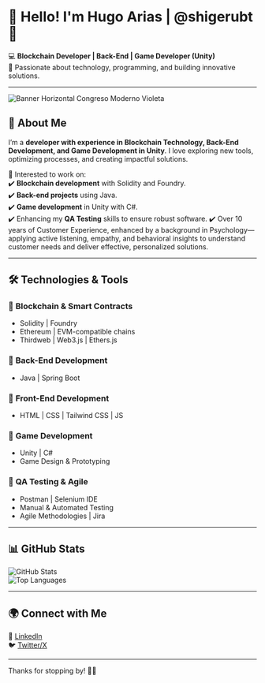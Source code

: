 # 👋 Hello! I'm Hugo Arias | @shigerubt 🚀  

💻 **Blockchain Developer | Back-End | Game Developer (Unity)**  
🔹 Passionate about technology, programming, and building innovative solutions.  

---
![Banner Horizontal Congreso Moderno Violeta](https://github.com/Shigerubt/Shigerubt/blob/main/Building%20the%20future%20with%20code.png)

## 🚀 About Me  
I’m a **developer with experience in Blockchain Technology, Back-End Development, and Game Development in Unity**. I love exploring new tools, optimizing processes, and creating impactful solutions.  

📌 Interested to work on:  
✔️ **Blockchain development** with Solidity and Foundry.  
✔️ **Back-end projects** using Java.  
✔️ **Game development** in Unity with C#.  
✔️ Enhancing my **QA Testing** skills to ensure robust software.
✔️ Over 10 years of Customer Experience, enhanced by a background in Psychology—applying active listening, empathy, and behavioral insights to understand customer needs and deliver effective, personalized solutions.

---

## 🛠️ Technologies & Tools  

### 🔹 **Blockchain & Smart Contracts**  
- Solidity | Foundry  
- Ethereum | EVM-compatible chains  
- Thirdweb | Web3.js | Ethers.js  

### 🔹 **Back-End Development**  
- Java | Spring Boot

### 🔹 **Front-End Development**  
- HTML | CSS | Tailwind CSS | JS

### 🔹 **Game Development**  
- Unity | C#  
- Game Design & Prototyping  

### 🔹 **QA Testing & Agile**  
- Postman | Selenium IDE    
- Manual & Automated Testing  
- Agile Methodologies | Jira  

---

## 📊 GitHub Stats  
![GitHub Stats](https://github-readme-stats.vercel.app/api?username=shigerubt&show_icons=true&theme=radical)  
![Top Languages](https://github-readme-stats.vercel.app/api/top-langs/?username=shigerubt&layout=compact&theme=radical)  

---

## 🌍 Connect with Me    
📌 [LinkedIn](https://linkedin.com/in/shigerubt)  
🐦 [Twitter/X](https://twitter.com/cryptoworldxp)  

---

Thanks for stopping by! 🚀✨  
